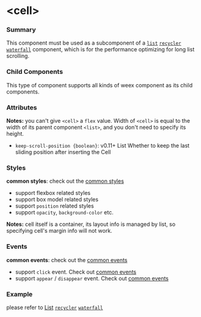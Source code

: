 # &lt;cell&gt;

### Summary

This component must be used as a subcomponent of a [`list`](./list.html) [`recycler`](./list.html) [`waterfall`](./waterfall.html) component, which is for the performance optimizing for long list scrolling.

### Child Components

This type of component supports all kinds of weex component as its child components.

### Attributes

**Notes:** you can't give `<cell>` a `flex` value. Width of `<cell>` is equal to the width of its parent component `<list>`, and you don't need to specify its height.

* `keep-scroll-position {boolean}`: <span class="api-version">v0.11+</span> List Whether to keep the last sliding position after inserting the Cell

### Styles

**common styles**: check out the [common styles](/wiki/common-styles.html)

- support flexbox related styles
- support box model related styles
- support ``position`` related styles
- support ``opacity``, ``background-color`` etc.

**Notes:** cell itself is a container, its layout info is managed by list, so specifying cell's margin info will not work.

### Events

**common events**: check out the [common events](/wiki/common-events.html)

- support `click` event. Check out [common events](/wiki/common-events.html)
- support `appear` / `disappear` event. Check out [common events](/wiki/common-events.html)

### Example

please refer to [List](./list.html) [`recycler`](./list.html) [`waterfall`](./waterfall.html)
